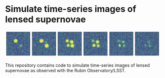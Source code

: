 # Simulate time-series images of lensed supernovae

![Screenshot](/results/figures/time_evolution_quad.jpg)

This repository contains code to simulate time-series images of lensed supernovae as observed with the Rubin Observatory/LSST.

